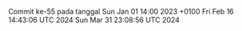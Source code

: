 Commit ke-55 pada tanggal Sun Jan 01 14:00 2023 +0100
Fri Feb 16 14:43:06 UTC 2024
Sun Mar 31 23:08:56 UTC 2024
